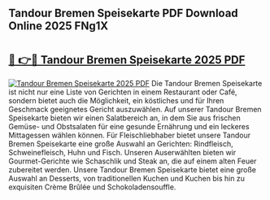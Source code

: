 ## Tandour Bremen Speisekarte PDF Download Online 2025 FNg1X

# <h2><a href="http://gc8ouo.nevu.top/?p=Tandour+Bremen+Speisekarte">🔗 👉🔴 Tandour Bremen Speisekarte 2025 PDF</a></h2>

[![Tandour Bremen Speisekarte 2025 PDF](https://i.imgur.com/dBaPXMq.png)](http://gc8ouo.nevu.top/?p=Tandour+Bremen+Speisekarte)
Die Tandour Bremen Speisekarte ist nicht nur eine Liste von Gerichten in einem Restaurant oder Café, sondern bietet auch die Möglichkeit, ein köstliches und für Ihren Geschmack geeignetes Gericht auszuwählen. Auf unserer Tandour Bremen Speisekarte bieten wir einen Salatbereich an, in dem Sie aus frischen Gemüse- und Obstsalaten für eine gesunde Ernährung und ein leckeres Mittagessen wählen können. Für Fleischliebhaber bietet unsere Tandour Bremen Speisekarte eine große Auswahl an Gerichten: Rindfleisch, Schweinefleisch, Huhn und Fisch. Unseren Auserwählten bieten wir Gourmet-Gerichte wie Schaschlik und Steak an, die auf einem alten Feuer zubereitet werden. Unsere Tandour Bremen Speisekarte bietet eine große Auswahl an Desserts, von traditionellen Kuchen und Kuchen bis hin zu exquisiten Crème Brûlée und Schokoladensouffle.
